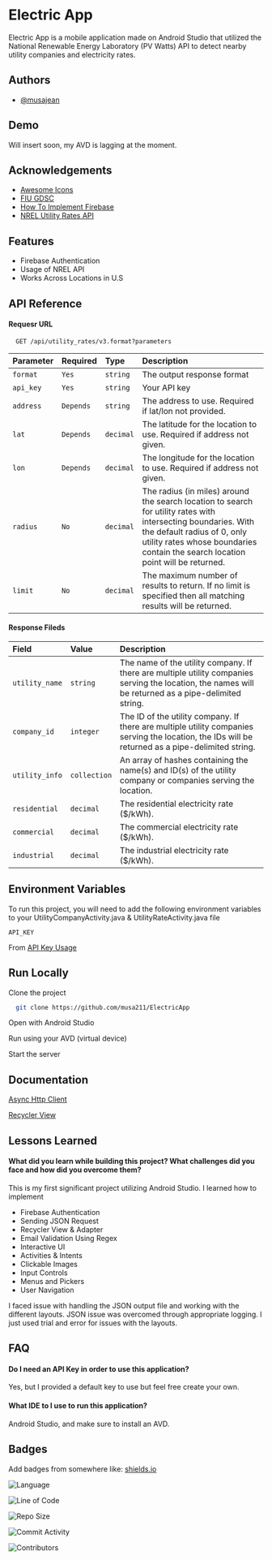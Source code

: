 # Electric App

Electric App is a mobile application made on Android Studio
that utilized the National Renewable Energy Laboratory 
(PV Watts) API to detect nearby utility companies and 
electricity rates.

## Authors

- [@musajean](https://github.com/musa211)

## Demo

Will insert soon, my AVD is lagging at the moment.

## Acknowledgements

 - [Awesome Icons](https://iconscout.com)
 - [FIU GDSC](https://gdsc.community.dev/florida-international-university/)
 - [How To Implement Firebase](https://youtu.be/DZ60-GvGwn0)
 - [NREL Utility Rates API](https://developer.nrel.gov/docs/electricity/)

## Features

- Firebase Authentication
- Usage of NREL API
- Works Across Locations in U.S

## API Reference

#### Requesr URL

```http
  GET /api/utility_rates/v3.format?parameters
```

| Parameter | Required  |  Type     | Description                |
| :-------- | :-------- | :-------- | :------------------------- |
| `format`  | `Yes`     | `string`  | The output response format |
| `api_key` | `Yes`     | `string`  | Your API key |
| `address` | `Depends` | `string`  | The address to use. Required if lat/lon not provided. |
| `lat`     | `Depends` | `decimal` | The latitude for the location to use. Required if address not given. |
| `lon`     | `Depends` | `decimal` | The longitude for the location to use. Required if address not given. |
| `radius`  | `No`      | `decimal` | The radius (in miles) around the search location to search for utility rates with intersecting boundaries. With the default radius of 0, only utility rates whose boundaries contain the search location point will be returned. |
| `limit`   | `No`      | `decimal` | The maximum number of results to return. If no limit is specified then all matching results will be returned. |

#### Response Fileds

| Field          | Value        | Description                |
| :------------- | :----------- | :------------------------- |
| `utility_name` | `string`     | The name of the utility company. If there are multiple utility companies serving the location, the names will be returned as a pipe-delimited string. |
| `company_id`   | `integer`    | The ID of the utility company. If there are multiple utility companies serving the location, the IDs will be returned as a pipe-delimited string. |
| `utility_info` | `collection` | An array of hashes containing the name(s) and ID(s) of the utility company or companies serving the location. |
| `residential`  | `decimal`    | The residential electricity rate ($/kWh). |
| `commercial`   | `decimal`    | The commercial electricity rate ($/kWh). |
| `industrial`   | `decimal`    | The industrial electricity rate ($/kWh). |


## Environment Variables

To run this project, you will need to add the following environment variables to your UtilityCompanyActivity.java & UtilityRateActivity.java file

`API_KEY`

From [API Key Usage](https://developer.nrel.gov/docs/api-key/)

## Run Locally

Clone the project

```bash
  git clone https://github.com/musa211/ElectricApp
```

Open with Android Studio

Run using your AVD (virtual device)

Start the server


## Documentation

[Async Http Client](https://guides.codepath.com/android/Using-CodePath-Async-Http-Client)

[Recycler View](https://guides.codepath.com/android/using-the-recyclerview#overviews)

## Lessons Learned

#### What did you learn while building this project? What challenges did you face and how did you overcome them?

This is my first significant project utilizing Android Studio. I learned how to implement 
- Firebase Authentication
- Sending JSON Request
- Recycler View & Adapter
- Email Validation Using Regex
- Interactive UI
- Activities & Intents
- Clickable Images
- Input Controls
- Menus and Pickers
- User Navigation

I faced issue with handling the JSON output file and working with the different layouts.
JSON issue was overcomed through appropriate logging. I just used trial and error for issues with the layouts.


## FAQ

#### Do I need an API Key in order to use this application?

Yes, but I provided a default key to use but feel free create your own.

#### What IDE to I use to run this application?

Android Studio, and make sure to install an AVD.
## Badges

Add badges from somewhere like: [shields.io](https://shields.io/)

![Language](https://img.shields.io/github/languages/top/musa211/ElectricApp?style=plastic)

![Line of Code](https://img.shields.io/tokei/lines/github/musa211/ElectricApp)

![Repo Size](https://img.shields.io/github/repo-size/musa211/ElectricApp)

![Commit Activity](https://img.shields.io/github/commit-activity/m/musa211/ElectricApp)

![Contributors](https://img.shields.io/github/contributors/musa211/ElectricApp?color=blue)

